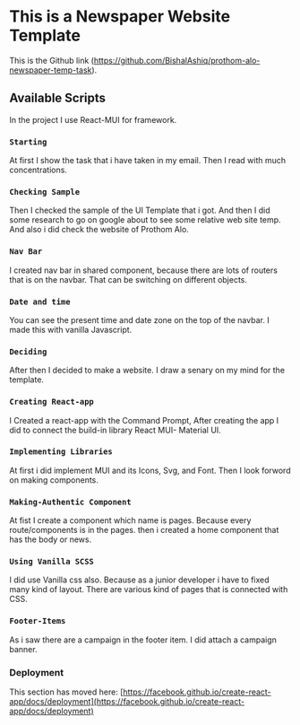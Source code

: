 # This is a Newspaper Website Template

This is the Github link (https://github.com/BishalAshiq/prothom-alo-newspaper-temp-task).

## Available Scripts
In the project I use React-MUI for framework. 

### `Starting`
At first I show the task that i have taken in my email. Then I read with much concentrations.

### `Checking Sample`
Then I checked the sample of the UI Template that i got. And then I did some research to go on google about to see some relative web site temp. And also i did check  the website of Prothom Alo. 

###  `Nav Bar`
I created nav bar in shared component, because there are lots of routers that is on the navbar. That can be switching on different objects.

### `Date and time`
You can see the present time and date zone on the top of the navbar. I made this with vanilla Javascript. 
 

### `Deciding`
After then I decided to make a website. I draw a senary on my mind for the template. 


### `Creating React-app`
I Created a react-app with the Command Prompt, After creating the app I did to connect the build-in library React MUI- Material UI. 


### `Implementing Libraries`
At first i did implement MUI and its Icons, Svg, and Font. Then I look forword on making components. 


### `Making-Authentic Component`
At fist I create a component which name is pages. Because every route/components is in the pages. then i created a home component that has the body or news. 


### `Using Vanilla SCSS`
I did use Vanilla css also. Because as a junior developer i have to fixed many kind of layout. There are various kind of pages that is connected with CSS.

### `Footer-Items`
As i saw there are a campaign in the footer item. I did attach a campaign banner.

### Deployment

This section has moved here: [https://facebook.github.io/create-react-app/docs/deployment](https://facebook.github.io/create-react-app/docs/deployment)
